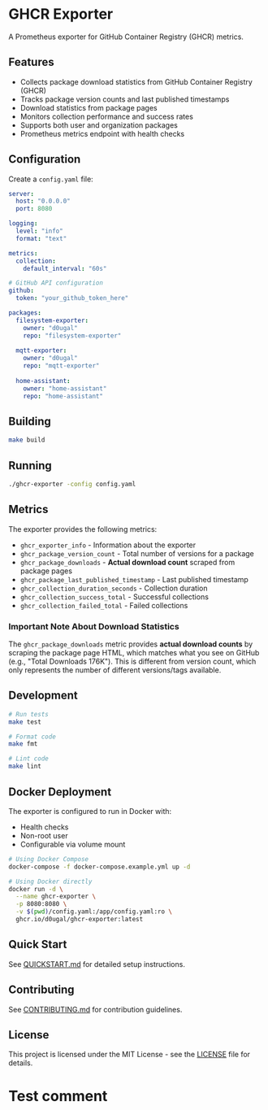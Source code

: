 # GHCR Exporter

A Prometheus exporter for GitHub Container Registry (GHCR) metrics.

## Features

- Collects package download statistics from GitHub Container Registry (GHCR)
- Tracks package version counts and last published timestamps
- Download statistics from package pages
- Monitors collection performance and success rates
- Supports both user and organization packages
- Prometheus metrics endpoint with health checks

## Configuration

Create a `config.yaml` file:

```yaml
server:
  host: "0.0.0.0"
  port: 8080

logging:
  level: "info"
  format: "text"

metrics:
  collection:
    default_interval: "60s"

# GitHub API configuration
github:
  token: "your_github_token_here"

packages:
  filesystem-exporter:
    owner: "d0ugal"
    repo: "filesystem-exporter"
  
  mqtt-exporter:
    owner: "d0ugal"
    repo: "mqtt-exporter"
  
  home-assistant:
    owner: "home-assistant"
    repo: "home-assistant"
```

## Building

```bash
make build
```

## Running

```bash
./ghcr-exporter -config config.yaml
```

## Metrics

The exporter provides the following metrics:

- `ghcr_exporter_info` - Information about the exporter
- `ghcr_package_version_count` - Total number of versions for a package
- `ghcr_package_downloads` - **Actual download count** scraped from package pages
- `ghcr_package_last_published_timestamp` - Last published timestamp
- `ghcr_collection_duration_seconds` - Collection duration
- `ghcr_collection_success_total` - Successful collections
- `ghcr_collection_failed_total` - Failed collections

### Important Note About Download Statistics

The `ghcr_package_downloads` metric provides **actual download counts** by scraping the package page HTML, which matches what you see on GitHub (e.g., "Total Downloads 176K"). This is different from version count, which only represents the number of different versions/tags available.

## Development

```bash
# Run tests
make test

# Format code
make fmt

# Lint code
make lint
```

## Docker Deployment

The exporter is configured to run in Docker with:
- Health checks
- Non-root user
- Configurable via volume mount

```bash
# Using Docker Compose
docker-compose -f docker-compose.example.yml up -d

# Using Docker directly
docker run -d \
  --name ghcr-exporter \
  -p 8080:8080 \
  -v $(pwd)/config.yaml:/app/config.yaml:ro \
  ghcr.io/d0ugal/ghcr-exporter:latest
```

## Quick Start

See [QUICKSTART.md](QUICKSTART.md) for detailed setup instructions.

## Contributing

See [CONTRIBUTING.md](CONTRIBUTING.md) for contribution guidelines.

## License

This project is licensed under the MIT License - see the [LICENSE](LICENSE) file for details.
# Test comment
